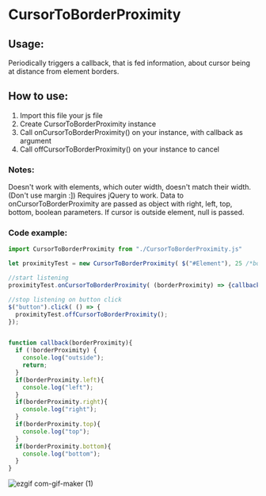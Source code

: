 # CursorToBorderProximity
<h2>Usage:</h2>
<p>Periodically triggers a callback, that is fed information, about cursor being at distance from element borders.</p>
<h2>How to use:</h2>
<ol>
  <li>Import this file your js file</li>
  <li>Create CursorToBorderProximity instance</li>
  <li>Call onCursorToBorderProximity() on your instance, with callback as argument</li>
  <li>Call offCursorToBorderProximity() on your instance to cancel</li>
</ol>

<h3>Notes:</h3>
<p>Doesn't work with elements, which outer width, doesn't match their width. (Don't use margin :]) Requires jQuery to work. Data to onCursorToBorderProximity are passed as 
object with right, left, top, bottom, boolean parameters. If cursor is outside element, null is passed. </p>

<h3>Code example:</h3>


```javascript
import CursorToBorderProximity from "./CursorToBorderProximity.js"

let proximityTest = new CursorToBorderProximity( $("#Element"), 25 /*border width*/, 50 /*interval lenght in milisec*/ )

//start listening
proximityTest.onCursorToBorderProximity( (borderProximity) => {callback(borderProximity)});

//stop listening on button click
$("button").click( () => {
  proximityTest.offCursorToBorderProximity();
});


function callback(borderProximity){
  if (!borderProximity) {
    console.log("outside");
    return;
  }
  if(borderProximity.left){
    console.log("left");
  }
  if(borderProximity.right){
    console.log("right");
  }
  if(borderProximity.top){
    console.log("top");
  }
  if(borderProximity.bottom){
    console.log("bottom");
  }
}


```

![ezgif com-gif-maker (1)](https://user-images.githubusercontent.com/59472129/116822016-e8811480-ab7c-11eb-902b-c33b93a24e82.gif)






